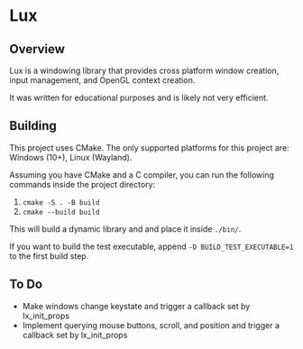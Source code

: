 # Lux

## Overview

Lux is a windowing library that provides cross platform window creation, input management, and OpenGL
context creation.

It was written for educational purposes and is likely not very efficient.

## Building

This project uses CMake. The only supported platforms for this project are: Windows (10+), Linux (Wayland).

Assuming you have CMake and a C compiler, you can run the following commands inside the project directory:
1. `cmake -S . -B build`
2. `cmake --build build`

This will build a dynamic library and and place it inside `./bin/`.

If you want to build the test executable, append `-D BUILD_TEST_EXECUTABLE=1` to the first build step.

## To Do

- Make windows change keystate and trigger a callback set by lx_init_props
- Implement querying mouse buttons, scroll, and position and trigger a callback set by lx_init_props
